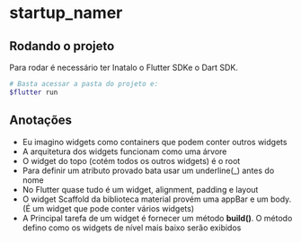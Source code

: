 # startup_namer

## Rodando o projeto

Para rodar é necessário ter Inatalo o Flutter SDKe o Dart SDK.

```bash
# Basta acessar a pasta do projeto e:
$flutter run
```

## Anotações

- Eu imagino widgets como containers que podem conter outros widgets
- A arquitetura dos widgets funcionam como uma árvore
- O widget do topo (cotém todos os outros widgets) é o root
- Para definir um atributo provado bata usar um underline(_) antes do nome
- No Flutter quase tudo é um widget, alignment, padding e layout
- O widget Scaffold da biblioteca material provém uma appBar e um body. (É um widget que pode conter vários widgets)
- A Principal tarefa de um widget é fornecer um método **build()**. O método defino como os widgets de nível mais baixo serão exibidos
